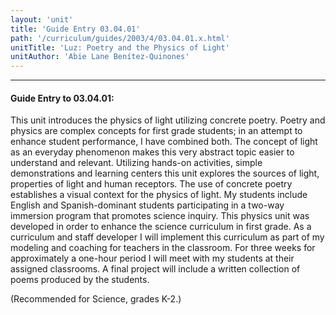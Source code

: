 ```yaml
---
layout: 'unit'
title: 'Guide Entry 03.04.01'
path: '/curriculum/guides/2003/4/03.04.01.x.html'
unitTitle: 'Luz: Poetry and the Physics of Light'
unitAuthor: 'Abie Lane Benítez-Quinones'
---
```


<body>
<hr/>
 <h4>
  Guide Entry to 03.04.01:
 </h4>
 <p>
  This unit introduces the physics of light utilizing concrete poetry.  Poetry and physics are complex concepts for first grade students; in an attempt to enhance student performance, I have combined both.  The concept of light as an everyday phenomenon makes this very abstract topic easier to understand and relevant.  Utilizing hands-on activities, simple demonstrations and learning centers this unit explores the sources of light, properties of light and human receptors.  The use of concrete poetry establishes a visual context for the physics of light.  My students include English and Spanish-dominant students participating in a two-way immersion program that promotes science inquiry.  This physics unit was developed in order to enhance the science curriculum in first grade.  As a curriculum and staff developer I will implement this curriculum as part of my modeling and coaching for teachers in the classroom.  For three weeks for approximately a one-hour period I will meet with my students at their assigned classrooms.  A final project will include a written collection of poems produced by the students.
 </p>
<p>
  (Recommended for Science, grades K-2.)
 </p>

</body>
